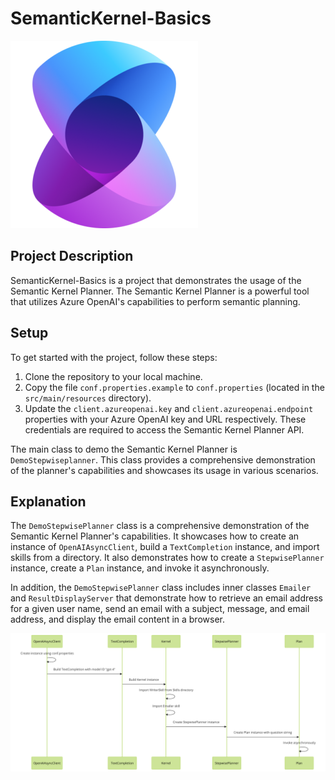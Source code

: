 # SemanticKernel-Basics

![SK logo](./img/Picture1.png)

## Project Description

SemanticKernel-Basics is a project that demonstrates the usage of the Semantic Kernel Planner. The Semantic Kernel Planner is a powerful tool that utilizes Azure OpenAI's capabilities to perform semantic planning.

## Setup

To get started with the project, follow these steps:

1. Clone the repository to your local machine.
2. Copy the file `conf.properties.example` to `conf.properties` (located in the `src/main/resources` directory).
3. Update the `client.azureopenai.key` and `client.azureopenai.endpoint` properties with your Azure OpenAI key and URL respectively. These credentials are required to access the Semantic Kernel Planner API.

The main class to demo the Semantic Kernel Planner is `DemoStepwiseplanner`. This class provides a comprehensive demonstration of the planner's capabilities and showcases its usage in various scenarios.

## Explanation

The `DemoStepwisePlanner` class is a comprehensive demonstration of the Semantic Kernel Planner's capabilities. It showcases how to create an instance of `OpenAIAsyncClient`, build a `TextCompletion` instance, and import skills from a directory. It also demonstrates how to create a `StepwisePlanner` instance, create a `Plan` instance, and invoke it asynchronously. 

In addition, the `DemoStepwisePlanner` class includes inner classes `Emailer` and `ResultDisplayServer` that demonstrate how to retrieve an email address for a given user name, send an email with a subject, message, and email address, and display the email content in a browser.

![Diagram](./img/diagram.png)
